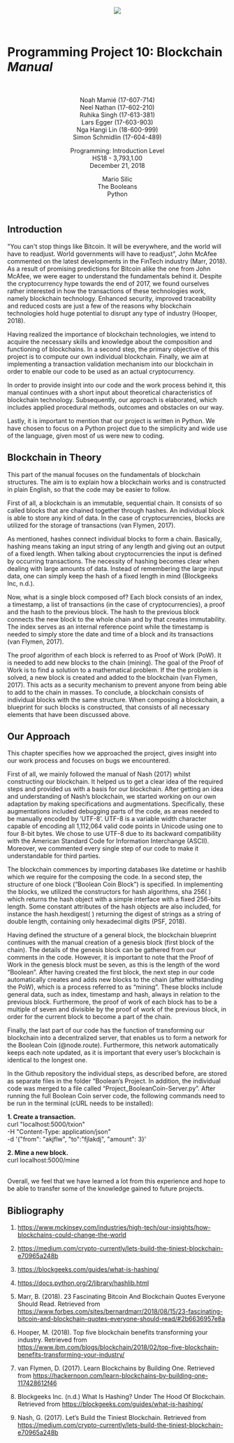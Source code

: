 <p align="center"> 
<img src="https://github.com/TheTrueMrbequiet/Boolean-Coin/blob/master/HSG%20Logo.jpg">
</p>
<br />

# Programming Project 10: Blockchain *Manual* # 

<br />

<p align="center">
Noah Mamié (17-607-714) <br />
Neel Nathan (17-602-210) <br />
Ruhika Singh (17-613-381) <br />
Lars Egger (17-603-903) <br />
Nga Hangi Lin (18-600-999) <br />
Simon Schmidlin (17-604-489)
</p>

<p align="center">
Programming: Introduction Level <br />
HS18 - 3,793,1.00 <br />
December 21, 2018
</p>

<p align="center">
Mario Silic <br />
The Booleans <br />
Python
</p>
<br />


## Introduction

"You can't stop things like Bitcoin. It will be everywhere, and the world will have to readjust. World governments will have to readjust", John McAfee commented on the latest developments in the FinTech industry (Marr, 2018). As a result of promising predictions for Bitcoin alike the one from John McAfee, we were eager to understand the fundamentals behind it. Despite the cryptocurrency hype towards the end of 2017, we found ourselves rather interested in how the transactions of these technologies work, namely blockchain technology. Enhanced security, improved traceability and reduced costs are just a few of the reasons why blockchain technologies hold huge potential to disrupt any type of industry (Hooper, 2018).

Having realized the importance of blockchain technologies, we intend to acquire the necessary skills and knowledge about the composition and functioning of blockchains. In a second step, the primary objective of this project is to compute our own individual blockchain. Finally, we aim at implementing a transaction validation mechanism into our blockchain in order to enable our code to be used as an actual cryptocurrency. 

In order to provide insight into our code and the work process behind it, this manual continues with a short input about theoretical characteristics of blockchain technology. Subsequently, our approach is elaborated, which includes applied procedural methods, outcomes and obstacles on our way. 

Lastly, it is important to mention that our project is written in Python. We have chosen to focus on a Python project due to the simplicity and wide use of the language, given most of us were new to coding.

## Blockchain in Theory

This part of the manual focuses on the fundamentals of blockchain structures. The aim is to explain  how a blockchain works and is constructed in plain English, so that the code may be easier to follow. 

First of all, a blockchain is an immutable, sequential chain. It consists of so called blocks that are chained together through hashes. An individual block is able to store any kind of data. In the case of cryptocurrencies, blocks are utilized for the storage of transactions (van Flymen, 2017). 

As mentioned, hashes connect individual blocks to form a chain. Basically, hashing means taking an input string of any length and giving out an output of a fixed length. When talking about cryptocurrencies the input is defined by occurring transactions. The necessity of hashing becomes clear when dealing with large amounts of data. Instead of remembering the large input data, one can simply keep the hash of a fixed length in mind (Blockgeeks Inc, n.d.).

Now, what is a single block composed of? Each block consists of an index, a timestamp, a list of transactions (in the case of cryptocurrencies), a proof and the hash to the previous block. The hash to the previous block connects the new block to the whole chain and by that creates immutability.  The index serves as an internal reference point while the timestamp is needed to simply store the date and time of a block and its transactions (van Flymen, 2017).

The proof algorithm of each block is referred to as Proof of Work (PoW). It is needed to add new blocks to the chain (mining). The goal of the Proof of Work is to find a solution to a mathematical problem. If the the problem is solved, a new block is created and added to the blockchain  (van Flymen, 2017). This acts as a security mechanism to prevent anyone from being able to add to the chain in masses. 
To conclude, a blockchain consists of individual blocks with the same structure. When composing a blockchain, a blueprint for such blocks is constructed, that consists of all necessary elements that have been discussed above. 

## Our Approach

This chapter specifies how we approached the project, gives insight into our work process and focuses on bugs we encountered.

First of all, we mainly followed the manual of Nash (2017) whilst constructing our blockchain. It helped us to get a clear idea of the required steps and provided us with a basis for our blockchain. After getting an idea and understanding of Nash’s blockchain, we started working on our own adaptation by making specifications and augmentations. Specifically, these augmentations included debugging parts of the code, as areas needed to be manually encoded by ‘UTF-8’. UTF-8 is a variable width character capable of encoding all 1,112,064 valid code points in Unicode using one to four 8-bit bytes. We chose to use UTF-8 due to its backward compatibility with the American Standard Code for Information Interchange (ASCII). Moreover, we commented every single step of our code to make it understandable for third parties. 

The blockchain commences by importing databases like datetime or hashlib which we require for the composing the code. In a second step, the structure of one block (“Boolean Coin Block”)  is specified. 
In implementing the blocks, we utilized the constructors for hash algorithms, sha 256( ) which returns the hash object with a simple interface with a fixed 256-bits length. Some constant attributes of the hash objects are also included, for instance the hash.hexdigest( ) returning the digest of strings as a string of double length, containing only hexadecimal digits (PSF, 2018). 

Having defined the structure of a general block, the blockchain blueprint continues with the manual creation of a genesis block (first block of the chain). The details of the genesis block can be gathered from our comments in the code. However, it is important to note that the Proof of Work in the genesis block must be seven, as this is the length of the word “Boolean”. After having created the first block, the next step in our code automatically creates and adds new blocks to the chain (after withstanding the PoW), which is a process referred to as “mining”. These blocks include general data, such as index, timestamp and hash, always in relation to the previous block. Furthermore, the proof of work of each block has to be a multiple of seven and divisible by the proof of work of the previous block, in order for the current block to become a part of the chain. 

Finally, the last part of our code has the function of transforming our blockchain into a decentralized server, that enables us to form a network for the Boolean Coin (@node.route). Furthermore, this network automatically keeps each note updated, as it is important that every user’s blockchain is identical to the longest one. 

In the Github repository the individual steps, as described before, are stored as separate files in the folder “Boolean’s Project. In addition, the individual code was merged to a file called “Project_BooleanCoin-Server.py”. After running the full Boolean Coin server code, the following commands need to be run in the terminal (cURL needs to be installed):

**1. Create a transaction.** <br />
curl "localhost:5000/txion" \
     -H "Content-Type: application/json" \
     -d '{"from": "akjflw", "to":"fjlakdj", "amount": 3}'

**2. Mine a new block.** <br />
curl localhost:5000/mine
<br />
<br />

Overall, we feel that we have learned a lot from this experience and hope to be able to transfer some of the knowledge gained to future projects.


## Bibliography 

1. https://www.mckinsey.com/industries/high-tech/our-insights/how-blockchains-could-change-the-world 

2. https://medium.com/crypto-currently/lets-build-the-tiniest-blockchain-e70965a248b

3. https://blockgeeks.com/guides/what-is-hashing/

4. https://docs.python.org/2/library/hashlib.html

5. Marr, B. (2018). 23 Fascinating Bitcoin And Blockchain Quotes Everyone Should Read. Retrieved from https://www.forbes.com/sites/bernardmarr/2018/08/15/23-fascinating-bitcoin-and-blockchain-quotes-everyone-should-read/#2b6636957e8a

6. Hooper, M. (2018). Top five blockchain benefits transforming your industry. Retrieved from https://www.ibm.com/blogs/blockchain/2018/02/top-five-blockchain-benefits-transforming-your-industry/

7. van Flymen, D. (2017). Learn Blockchains by Building One. Retrieved from https://hackernoon.com/learn-blockchains-by-building-one-117428612f46

8. Blockgeeks Inc. (n.d.) What Is Hashing? Under The Hood Of Blockchain. Retrieved from https://blockgeeks.com/guides/what-is-hashing/

9. Nash, G. (2017). Let’s Build the Tiniest Blockchain. Retrieved from https://medium.com/crypto-currently/lets-build-the-tiniest-blockchain-e70965a248b
